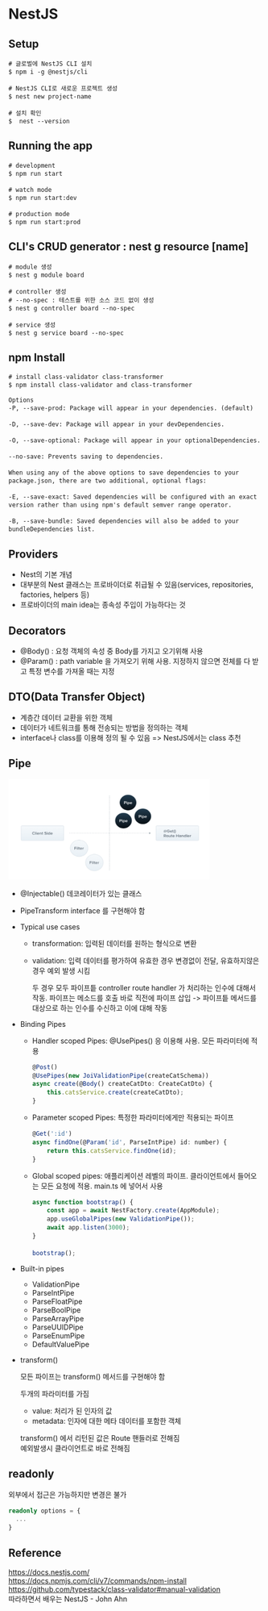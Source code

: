 # NestJS
## Setup

```
# 글로벌에 NestJS CLI 설치 
$ npm i -g @nestjs/cli

# NestJS CLI로 새로운 프로젝트 생성
$ nest new project-name

# 설치 확인
$  nest --version
```

## Running the app
```
# development
$ npm run start

# watch mode
$ npm run start:dev

# production mode
$ npm run start:prod
```

## CLI's CRUD generator :  nest g resource [name]
```
# module 생성
$ nest g module board

# controller 생성
# --no-spec : 테스트를 위한 소스 코드 없이 생성 
$ nest g controller board --no-spec

# service 생성
$ nest g service board --no-spec

```

## npm Install 

```
# install class-validator class-transformer
$ npm install class-validator and class-transformer
```

    Options
    -P, --save-prod: Package will appear in your dependencies. (default) 

    -D, --save-dev: Package will appear in your devDependencies.

    -O, --save-optional: Package will appear in your optionalDependencies.

    --no-save: Prevents saving to dependencies.

    When using any of the above options to save dependencies to your package.json, there are two additional, optional flags:

    -E, --save-exact: Saved dependencies will be configured with an exact version rather than using npm's default semver range operator.

    -B, --save-bundle: Saved dependencies will also be added to your bundleDependencies list.

## Providers
- Nest의 기본 개념
- 대부분의 Nest 클래스는 프로바이더로 취급될 수 있음(services, repositories, factories, helpers 등)
- 프로바이더의 main idea는 종속성 주입이 가능하다는 것


## Decorators
- @Body() : 요청 객체의 속성 중 Body를 가지고 오기위해 사용
- @Param() : path variable 을 가져오기 위해 사용. 지정하지 않으면 전체를 다 받고 특정 변수를 가져올 때는 지정

## DTO(Data Transfer Object)
- 계층간 데이터 교환을 위한 객체
- 데이터가 네트워크를 통해 전송되는 방법을 정의하는 객체
- interface나 class를 이용해 정의 될 수 있음 => NestJS에서는 class 추천 

## Pipe  

<img src="img/pipe.PNG" alt="Pipe" width="400" height="200"/>

- @Injectable() 데코레이터가 있는 클래스
- PipeTransform interface 를 구현해야 함
- Typical use cases

  - transformation: 입력된 데이터를 원하는 형식으로 변환
  - validation: 입력 데이터를 평가하여 유효한 경우 변경없이 전달, 유효하지않은 경우 예외 발생 시킴
    
    두 경우 모두 파이프틑 controller route handler 가 처리하는 인수에 대해서 작동. 
    파이프는 메소드를 호출 바로 직전에 파이프 삽입 -> 파이프틑 메서드를 대상으로 하는 인수를 수신하고 이에 대해 작동

- Binding Pipes
  - Handler scoped Pipes: @UsePipes() 응 이용해 사용. 모든 파라미터에 적용
    ```javascript
    @Post()
    @UsePipes(new JoiValidationPipe(createCatSchema))
    async create(@Body() createCatDto: CreateCatDto) {
        this.catsService.create(createCatDto);
    }
    ```

  - Parameter scoped Pipes: 특정한 파라미터에게만 적용되는 파이프
    ```javascript
    @Get(':id')
    async findOne(@Param('id', ParseIntPipe) id: number) {
        return this.catsService.findOne(id);
    }
    ```

  - Global scoped pipes: 애플리케이션 레벨의 파이프. 클라이언트에서 들어오는 모든 요청에 적용. main.ts 에 넣어서 사용
    ```javascript
    async function bootstrap() {
        const app = await NestFactory.create(AppModule);
        app.useGlobalPipes(new ValidationPipe());
        await app.listen(3000); 
    }

    bootstrap();
    ```

- Built-in pipes
  - ValidationPipe
  - ParseIntPipe
  - ParseFloatPipe
  - ParseBoolPipe
  - ParseArrayPipe
  - ParseUUIDPipe
  - ParseEnumPipe
  - DefaultValuePipe

- transform()
  
  모든 파이프는 transform() 메서드를 구현해야 함
   
  두개의 파라미터를 가짐
    - value: 처리가 된 인자의 값
    - metadata: 인자에 대한 메타 데이터를 포함한 객체
  
  transform() 에서 리턴된 값은 Route 핸들러로 전해짐  
  예외발생시 클라이언트로 바로 전해짐

## readonly 

외부에서 접근은 가능하지만 변경은 불가 
```typescript
readonly options = {
  ...
}
```


## Reference
https://docs.nestjs.com/  
https://docs.npmjs.com/cli/v7/commands/npm-install
https://github.com/typestack/class-validator#manual-validation    
따라하면서 배우는 NestJS - John Ahn

